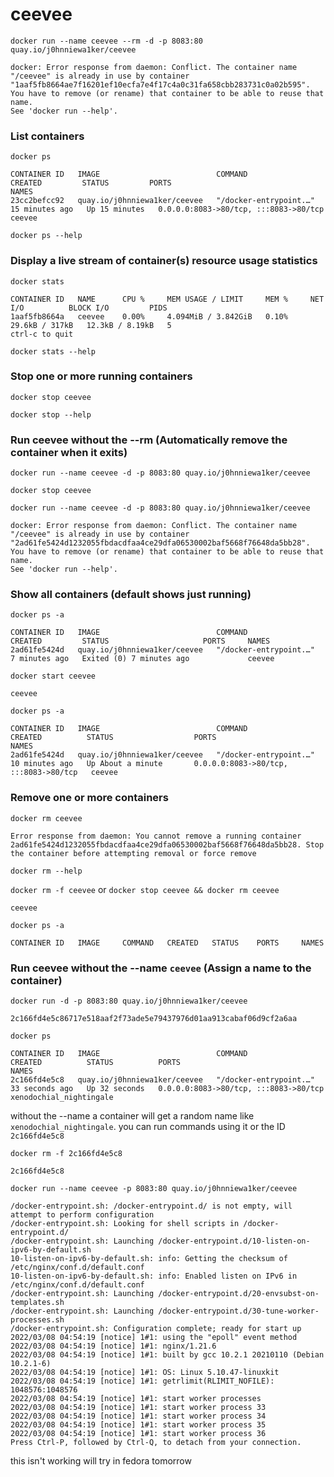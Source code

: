 # ceevee
`docker run --name ceevee --rm -d -p 8083:80 quay.io/j0hnniewa1ker/ceevee`
```
docker: Error response from daemon: Conflict. The container name "/ceevee" is already in use by container "1aaf5fb8664ae7f16201ef10ecfa7e4f17c4a0c31fa658cbb283731c0a02b595". You have to remove (or rename) that container to be able to reuse that name.
See 'docker run --help'.
```
### List containers
`docker ps`
```
CONTAINER ID   IMAGE                          COMMAND                  CREATED         STATUS         PORTS                                   NAMES
23cc2befcc92   quay.io/j0hnniewa1ker/ceevee   "/docker-entrypoint.…"   15 minutes ago   Up 15 minutes   0.0.0.0:8083->80/tcp, :::8083->80/tcp   ceevee
```
`docker ps --help`
### Display a live stream of container(s) resource usage statistics
`docker stats`
```
CONTAINER ID   NAME      CPU %     MEM USAGE / LIMIT     MEM %     NET I/O          BLOCK I/O         PIDS
1aaf5fb8664a   ceevee    0.00%     4.094MiB / 3.842GiB   0.10%     29.6kB / 317kB   12.3kB / 8.19kB   5
ctrl-c to quit
```
`docker stats --help`
### Stop one or more running containers
`docker stop ceevee`

`docker stop --help`

### Run ceevee without the --rm (Automatically remove the container when it exits)
`docker run --name ceevee -d -p 8083:80 quay.io/j0hnniewa1ker/ceevee`

`docker stop ceevee`

`docker run --name ceevee -d -p 8083:80 quay.io/j0hnniewa1ker/ceevee`
```
docker: Error response from daemon: Conflict. The container name "/ceevee" is already in use by container "2ad61fe5424d1232055fbdacdfaa4ce29dfa06530002baf5668f76648da5bb28". You have to remove (or rename) that container to be able to reuse that name.
See 'docker run --help'.
```
### Show all containers (default shows just running)
`docker ps -a`
```
CONTAINER ID   IMAGE                          COMMAND                  CREATED         STATUS                     PORTS     NAMES
2ad61fe5424d   quay.io/j0hnniewa1ker/ceevee   "/docker-entrypoint.…"   7 minutes ago   Exited (0) 7 minutes ago             ceevee
```
`docker start ceevee`
```
ceevee
```
`docker ps -a`
```
CONTAINER ID   IMAGE                          COMMAND                  CREATED          STATUS                  PORTS                                   NAMES
2ad61fe5424d   quay.io/j0hnniewa1ker/ceevee   "/docker-entrypoint.…"   10 minutes ago   Up About a minute       0.0.0.0:8083->80/tcp, :::8083->80/tcp   ceevee
```
### Remove one or more containers
`docker rm ceevee`
```
Error response from daemon: You cannot remove a running container 2ad61fe5424d1232055fbdacdfaa4ce29dfa06530002baf5668f76648da5bb28. Stop the container before attempting removal or force remove
```
`docker rm --help`

`docker rm -f ceevee` or `docker stop ceevee && docker rm ceevee`
```
ceevee
```
`docker ps -a`
```      
CONTAINER ID   IMAGE     COMMAND   CREATED   STATUS    PORTS     NAMES
```

### Run ceevee without the --name `ceevee` (Assign a name to the container)
`docker run -d -p 8083:80 quay.io/j0hnniewa1ker/ceevee`
``` 
2c166fd4e5c86717e518aaf2f73ade5e79437976d01aa913cabaf06d9cf2a6aa
```
`docker ps`
```
CONTAINER ID   IMAGE                          COMMAND                  CREATED          STATUS          PORTS                                   NAMES
2c166fd4e5c8   quay.io/j0hnniewa1ker/ceevee   "/docker-entrypoint.…"   33 seconds ago   Up 32 seconds   0.0.0.0:8083->80/tcp, :::8083->80/tcp   xenodochial_nightingale
```
without the --name a container will get a random name like `xenodochial_nightingale`. you can run commands using it or the ID `2c166fd4e5c8`

`docker rm -f 2c166fd4e5c8`
```
2c166fd4e5c8
```

`docker run --name ceevee -p 8083:80 quay.io/j0hnniewa1ker/ceevee`
``` 
/docker-entrypoint.sh: /docker-entrypoint.d/ is not empty, will attempt to perform configuration
/docker-entrypoint.sh: Looking for shell scripts in /docker-entrypoint.d/
/docker-entrypoint.sh: Launching /docker-entrypoint.d/10-listen-on-ipv6-by-default.sh
10-listen-on-ipv6-by-default.sh: info: Getting the checksum of /etc/nginx/conf.d/default.conf
10-listen-on-ipv6-by-default.sh: info: Enabled listen on IPv6 in /etc/nginx/conf.d/default.conf
/docker-entrypoint.sh: Launching /docker-entrypoint.d/20-envsubst-on-templates.sh
/docker-entrypoint.sh: Launching /docker-entrypoint.d/30-tune-worker-processes.sh
/docker-entrypoint.sh: Configuration complete; ready for start up
2022/03/08 04:54:19 [notice] 1#1: using the "epoll" event method
2022/03/08 04:54:19 [notice] 1#1: nginx/1.21.6
2022/03/08 04:54:19 [notice] 1#1: built by gcc 10.2.1 20210110 (Debian 10.2.1-6) 
2022/03/08 04:54:19 [notice] 1#1: OS: Linux 5.10.47-linuxkit
2022/03/08 04:54:19 [notice] 1#1: getrlimit(RLIMIT_NOFILE): 1048576:1048576
2022/03/08 04:54:19 [notice] 1#1: start worker processes
2022/03/08 04:54:19 [notice] 1#1: start worker process 33
2022/03/08 04:54:19 [notice] 1#1: start worker process 34
2022/03/08 04:54:19 [notice] 1#1: start worker process 35
2022/03/08 04:54:19 [notice] 1#1: start worker process 36
Press Ctrl-P, followed by Ctrl-Q, to detach from your connection. 
```
this isn't working will try in fedora tomorrow